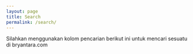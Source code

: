 ```yaml
---
layout: page
title: Search
permalink: /search/
---
```

Silahkan menggunakan kolom pencarian berikut ini untuk mencari sesuatu di bryantara.com

<script async src="https://cse.google.com/cse.js?cx=013516926931715179940:qaca1xyybqk"></script>
<div class="gcse-search"></div>
